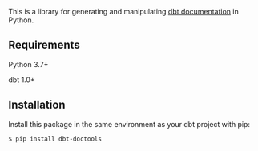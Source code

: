 This is a library for generating and manipulating [dbt documentation](https://docs.getdbt.com/docs/building-a-dbt-project/documentation) in Python. 

## Requirements

Python 3.7+

dbt 1.0+

## Installation

Install this package in the same environment as your dbt project with pip:

<div class="termy">

```console
$ pip install dbt-doctools
```

</div>
